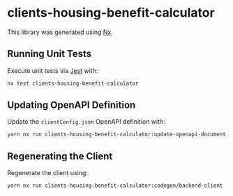 # clients-housing-benefit-calculator

This library was generated using [Nx](https://nx.dev).

## Running Unit Tests

Execute unit tests via [Jest](https://jestjs.io) with:

```bash
nx test clients-housing-benefit-calculator
```

## Updating OpenAPI Definition

Update the `clientConfig.json` OpenAPI definition with:

```bash
yarn nx run clients-housing-benefit-calculator:update-openapi-document
```

## Regenerating the Client

Regenerate the client using:

```bash
yarn nx run clients-housing-benefit-calculator:codegen/backend-client
```
